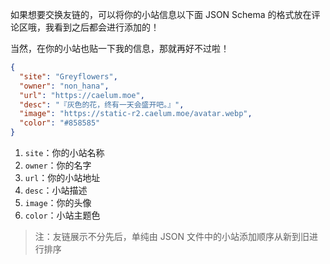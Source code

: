 如果想要交换友链的，可以将你的小站信息以下面 JSON Schema 的格式放在评论区哦，我看到之后都会进行添加的！

当然，在你的小站也贴一下我的信息，那就再好不过啦！

```json
{
  "site": "Greyflowers",
  "owner": "non_hana",
  "url": "https://caelum.moe",
  "desc": "『灰色的花，终有一天会盛开吧。』",
  "image": "https://static-r2.caelum.moe/avatar.webp",
  "color": "#858585"
}
```

1. `site`：你的小站名称
2. `owner`：你的名字
3. `url`：你的小站地址
4. `desc`：小站描述
5. `image`：你的头像
6. `color`：小站主题色

> 注：友链展示不分先后，单纯由 JSON 文件中的小站添加顺序从新到旧进行排序
